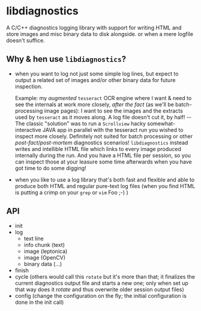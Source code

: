 # libdiagnostics

A C/C++ diagnostics logging library with support for writing HTML and store images and misc binary data to disk alongside. or when a mere logfile doesn't suffice.


## Why & hen use `libdiagnostics`?

- when you want to log not just some simple log lines, but expect to output a related set of images and/or other binary data for future inspection.

  Example: my *augmented* `tesseract` OCR engine where I want & need to see the internals at work more closely, *after the fact* (as we'll be batch-processing image pages): I want to see the images and the extracts used by `tesseract` as it moves along. A log file doesn't cut it, by half! -- The classic "solution" was to run a `Scrollview` hacky somewhat-interactive JAVA app in parallel with the tesseract run you wished to inspect more closely. Definitely not suited for batch processing or other *post-fact*/*post-mortem* diagnostics scenarios! `libdiagnostics` instead writes and intellible HTML file which links to every image produced internally during the run. And you have a HTML file per session, so you can inspect those at your leasure some time afterwards when you have got time to do some digging!

- when you like to use a log library that's both fast and flexible and able to produce both HTML and regular pure-text log files (when you find HTML is putting a crimp on your `grep` or `vim` Foo ;-) )


## API

- init
- log
  - text line
  - info chunk (text)
  - image (leptonica)
  - image (OpenCV)
  - binary data (...)
- finish
- cycle  (others would call this `rotate` but it's more than that; it finalizes the current diagnostics output file and starts a new one; only when set up that way does it *rotate* and thus overwrite older session output files)
- config (change the configuration on the fly; the initial configuration is done in the init call)


